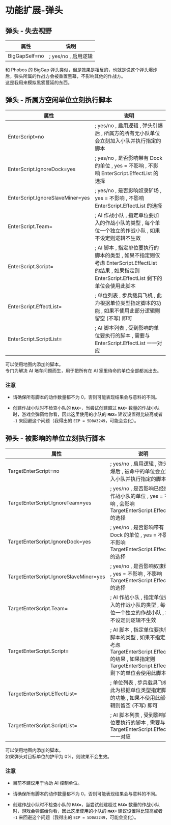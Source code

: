 # 功能扩展-弹头

## 弹头 - 失去视野

|属性|说明|
|-|-|
|BigGapSelf=no|; yes/no , 启用逻辑|

和 Phobos 的 BigGap 弹头类似，但是效果是相反的，也就是说这个弹头爆炸后，弹头所属的作战方会被重置黑幕，不影响其他的作战方。  
这是我用来模拟黑雾蔓延的东西。



## 弹头 - 所属方空闲单位立刻执行脚本

|属性|说明|
|-|-|
|EnterScript=no                                  |; yes/no , 启用逻辑 , 弹头引爆后 , 所属方的所有无小队单位会立刻加入小队并执行指定的脚本|
|EnterScript.IgnoreDock=yes                      |; yes/no , 是否影响带有 Dock 的单位 , yes = 不影响 , 不影响 EnterScript.EffectList 的选择|
|EnterScript.IgnoreSlaveMiner=yes                |; yes/no , 是否影响奴隶矿场 , yes = 不影响 , 不影响 EnterScript.EffectList 的选择|
|EnterScript.Team=                               |; AI 作战小队 , 指定单位要加入的作战小队的类型 , 每个单位一个独立的作战小队 , 如果不设定则逻辑不生效|
|EnterScript.Script=                             |; AI 脚本 , 指定单位要执行的脚本的类型 , 如果不指定则仅考虑 EnterScript.EffectList 的结果 , 如果指定则 EnterScript.EffectList 剩下的单位会使用此脚本|
|EnterScript.EffectList=                         |; 单位列表 , 步兵载具飞机 , 此为根据单位类型指定脚本的功能 , 如果不使用此部分逻辑则留空 (不写) 即可|
|EnterScript.ScriptList=                         |; AI 脚本列表 , 受到影响的单位要执行的脚本 , 需要与 EnterScript.EffectList 一一对应|

可以使用地图内添加的脚本。  
专门为解决 AI 堵车问题而生，用于把所有在 AI 家里待命的单位全部都派出去。

### 注意

* 请确保所有脚本的动作数量都不为 0，否则可能表现结果会与意料的不同。

* 创建作战小队时不检查小队的 **`MAX=`**，当尝试创建超过 **`MAX=`** 数量的作战小队时，游戏会弹窗给你看，因此这里使用的小队的 **`MAX=`** 建议设置得比较高或者 `-1` 来回避这个问题（我得出的 `EIP = 5D0A3249`，可能会变化）。



## 弹头 - 被影响的单位立刻执行脚本

|属性|说明|
|-|-|
|TargetEnterScript=no                            |; yes/no , 启用逻辑 , 弹头引爆后 , 被命中的单位会立刻加入小队并执行指定的脚本|
|TargetEnterScript.IgnoreTeam=yes                |; yes/no , 是否影响已经拥有作战小队的单位 , yes = 不影响 , 会影响 TargetEnterScript.EffectList 的选择|
|TargetEnterScript.IgnoreDock=yes                |; yes/no , 是否影响带有 Dock 的单位 , yes = 不影响 , 不影响 TargetEnterScript.EffectList 的选择|
|TargetEnterScript.IgnoreSlaveMiner=yes          |; yes/no , 是否影响奴隶矿场 , yes = 不影响 , 不影响 TargetEnterScript.EffectList 的选择|
|TargetEnterScript.Team=                         |; AI 作战小队 , 指定单位要加入的作战小队的类型 , 每个单位一个独立的作战小队 , 如果不设定则逻辑不生效|
|TargetEnterScript.Script=                       |; AI 脚本 , 指定单位要执行的脚本的类型 , 如果不指定则仅考虑 TargetEnterScript.EffectList 的结果 , 如果指定则 TargetEnterScript.EffectList 剩下的单位会使用此脚本|
|TargetEnterScript.EffectList=                   |; 单位列表 , 步兵载具飞机 , 此为根据单位类型指定脚本的功能 , 如果不使用此部分逻辑则留空 (不写) 即可|
|TargetEnterScript.ScriptList=                   |; AI 脚本列表 , 受到影响的单位要执行的脚本 , 需要与 TargetEnterScript.EffectList 一一对应|

可以使用地图内添加的脚本。  
如果弹头对目标单位的护甲为 0%，则效果不会生效。

### 注意

* 目前不建议用于协助 AI 控制单位。

* 请确保所有脚本的动作数量都不为 0，否则可能表现结果会与意料的不同。

* 创建作战小队时不检查小队的 **`MAX=`**，当尝试创建超过 **`MAX=`** 数量的作战小队时，游戏会弹窗给你看，因此这里使用的小队的 **`MAX=`** 建议设置得比较高或者 `-1` 来回避这个问题（我得出的 `EIP = 5D0A3249`，可能会变化）。